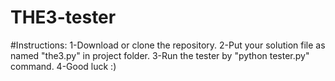# THE3-tester

#Instructions:
1-Download or clone the repository.
2-Put your solution file as named "the3.py" in project folder.
3-Run the tester by "python tester.py" command.
4-Good luck :)
